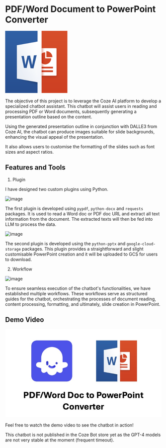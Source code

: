 # PDF/Word Document to PowerPoint Converter

<img width="200" src="assets/texttoppt.png">

The objective of this project is to leverage the Coze AI platform to develop a specialized chatbot assistant. This chatbot will assist users in reading and processing PDF or Word documents, subsequently generating a presentation outline based on the content.

Using the generated presentation outline in conjunction with DALLE3 from Coze AI, the chatbot can produce images suitable for slide backgrounds, enhancing the visual appeal of the presentation.

It also allows users to customise the formatting of the slides such as font sizes and aspect ratios.

## Features and Tools

1. Plugin

I have designed two custom plugins using Python.

<img width="560" alt="image" src="https://github.com/xeroxis-xs/Coze-AI-Word-PDF-To-PowerPoint-Converter/assets/29712501/1f1f30ba-22d3-4cb0-9748-1b573183be28">

The first plugin is developed using `pypdf`, `python-docx` and `requests` packages. It is used to read a Word doc or PDF doc URL and extract all text information from the document. The extracted texts will then be fed into LLM to process the data.

<img width="560" alt="image" src="https://github.com/xeroxis-xs/Coze-AI-Word-PDF-To-PowerPoint-Converter/assets/29712501/ca6db9b8-cd1b-46a1-9e98-0ad12324da4f">

The second plugin is developed using the `python-pptx` and `google-cloud-storage` packages.
This plugin provides a straightforward and slight customisable PowerPoint creation and it will be uploaded to GCS for users to download.

2. Workflow

<img width="819" alt="image" src="https://github.com/xeroxis-xs/Coze-AI-Word-PDF-To-PowerPoint-Converter/assets/29712501/af820664-c588-4d78-a3dd-8e4c878bdfd0">

To ensure seamless execution of the chatbot's functionalities, we have established multiple workflows. These workflows serve as structured guides for the chatbot, orchestrating the processes of document reading, content processing, formatting, and ultimately, slide creation in PowerPoint.

## Demo Video

[![Demo Video](assets/thumbnail.jpeg)](http://www.youtube.com/watch?v=nRhoBi0DZZk "Demo Video")

Feel free to watch the demo video to see the chatbot in action!

This chatbot is not published in the Coze Bot store yet as the GPT-4 models are not very stable at the moment (frequent timeout).

